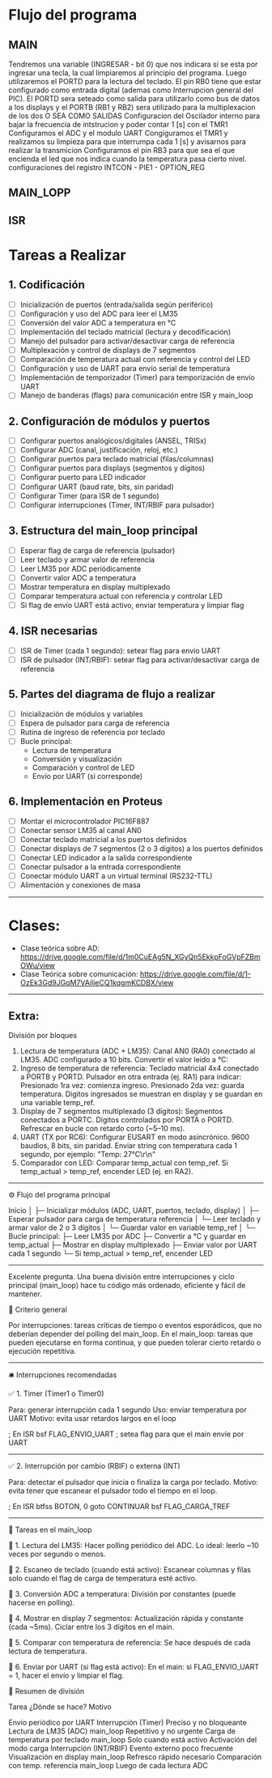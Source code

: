 # Flujo del programa

## MAIN
Tendremos una variable (INGRESAR - bit 0) que nos indicara si se esta por ingresar una tecla, la cual limpiaremos al principio del programa.
Luego utilizaremos el PORTD para la lectura del teclado.
El pin RB0 tiene que estar configurado como entrada digital (ademas como Interrupcion general del PIC).
El PORTD sera seteado como salida para utilizarlo como bus de datos a los displays y el PORTB (RB1 y RB2) sera utilizado para la multiplexacion de los dos O SEA COMO SALIDAS
Configuracion del Oscilador interno para bajar la frecuencia de intstrucion y poder contar 1 [s] con el TMR1
Configuramos el ADC y el modulo UART
Congiguramos el TMR1 y realizamos su limpieza para que interrumpa cada 1 [s] y avisarnos para realizar la transmicion
Configuramos el pin RB3 para que sea el que encienda el led que nos indica cuando la temperatura pasa cierto nivel.
configuraciones del registro INTCON - PIE1 - OPTION_REG

## MAIN_LOPP

## ISR



# Tareas a Realizar

## 1. Codificación

- [ ] Inicialización de puertos (entrada/salida según periférico)
- [ ] Configuración y uso del ADC para leer el LM35
- [ ] Conversión del valor ADC a temperatura en °C
- [ ] Implementación del teclado matricial (lectura y decodificación)
- [ ] Manejo del pulsador para activar/desactivar carga de referencia
- [ ] Multiplexación y control de displays de 7 segmentos
- [ ] Comparación de temperatura actual con referencia y control del LED
- [ ] Configuración y uso de UART para envío serial de temperatura
- [ ] Implementación de temporizador (Timer) para temporización de envío UART
- [ ] Manejo de banderas (flags) para comunicación entre ISR y main_loop

## 2. Configuración de módulos y puertos

- [ ] Configurar puertos analógicos/digitales (ANSEL, TRISx)
- [ ] Configurar ADC (canal, justificación, reloj, etc.)
- [ ] Configurar puertos para teclado matricial (filas/columnas)
- [ ] Configurar puertos para displays (segmentos y dígitos)
- [ ] Configurar puerto para LED indicador
- [ ] Configurar UART (baud rate, bits, sin paridad)
- [ ] Configurar Timer (para ISR de 1 segundo)
- [ ] Configurar interrupciones (Timer, INT/RBIF para pulsador)

## 3. Estructura del main_loop principal

- [ ] Esperar flag de carga de referencia (pulsador)
- [ ] Leer teclado y armar valor de referencia
- [ ] Leer LM35 por ADC periódicamente
- [ ] Convertir valor ADC a temperatura
- [ ] Mostrar temperatura en display multiplexado
- [ ] Comparar temperatura actual con referencia y controlar LED
- [ ] Si flag de envío UART está activo, enviar temperatura y limpiar flag

## 4. ISR necesarias

- [ ] ISR de Timer (cada 1 segundo): setear flag para envío UART
- [ ] ISR de pulsador (INT/RBIF): setear flag para activar/desactivar carga de referencia

## 5. Partes del diagrama de flujo a realizar

- [ ] Inicialización de módulos y variables
- [ ] Espera de pulsador para carga de referencia
- [ ] Rutina de ingreso de referencia por teclado
- [ ] Bucle principal:
    - Lectura de temperatura
    - Conversión y visualización
    - Comparación y control de LED
    - Envío por UART (si corresponde)

## 6. Implementación en Proteus

- [ ] Montar el microcontrolador PIC16F887
- [ ] Conectar sensor LM35 al canal AN0
- [ ] Conectar teclado matricial a los puertos definidos
- [ ] Conectar displays de 7 segmentos (2 o 3 dígitos) a los puertos definidos
- [ ] Conectar LED indicador a la salida correspondiente
- [ ] Conectar pulsador a la entrada correspondiente
- [ ] Conectar módulo UART a un virtual terminal (RS232-TTL)
- [ ] Alimentación y conexiones de masa

---

# Clases:
* Clase teórica sobre AD: https://drive.google.com/file/d/1m0CuEAg5N_XGyQn5EkkpFoGVpFZBmOWu/view
* Clase Teórica sobre comunicación: https://drive.google.com/file/d/1-OzEk3Gd9JGqM7VAiljeCQ1kqgmKCDBX/view

--- 

## Extra: 
División por bloques
1. Lectura de temperatura (ADC + LM35): Canal AN0 (RA0) conectado al LM35. ADC configurado a 10 bits. Convertir el valor leído a °C:
2. Ingreso de temperatura de referencia: Teclado matricial 4x4 conectado a PORTB y PORTD. Pulsador en otra entrada (ej. RA1) para indicar: Presionado 1ra vez: comienza ingreso. Presionado 2da vez: guarda temperatura. Digitos ingresados se muestran en display y se guardan en una variable temp_ref.
3. Display de 7 segmentos multiplexado (3 dígitos): Segmentos conectados a PORTC. Dígitos controlados por PORTA o PORTD. Refrescar en bucle con retardo corto (~5–10 ms).
4. UART (TX por RC6): Configurar EUSART en modo asincrónico. 9600 baudios, 8 bits, sin paridad. Enviar string con temperatura cada 1 segundo, por ejemplo: "Temp: 27°C\r\n"
5. Comparador con LED: Comparar temp_actual con temp_ref. Si temp_actual > temp_ref, encender LED (ej. en RA2).

---

⚙️ Flujo del programa principal

Inicio
│
├─ Inicializar módulos (ADC, UART, puertos, teclado, display)
│
├─ Esperar pulsador para carga de temperatura referencia
│   └─ Leer teclado y armar valor de 2 o 3 dígitos
│   └─ Guardar valor en variable temp_ref
│
└─ Bucle principal:
    ├─ Leer LM35 por ADC
    ├─ Convertir a °C y guardar en temp_actual
    ├─ Mostrar en display multiplexado
    ├─ Enviar valor por UART cada 1 segundo
    └─ Si temp_actual > temp_ref, encender LED

---

Excelente pregunta. Una buena división entre interrupciones y ciclo principal (main_loop) hace tu código más ordenado, eficiente y fácil de mantener.

🧠 Criterio general

Por interrupciones: tareas críticas de tiempo o eventos esporádicos, que no deberían depender del polling del main_loop. En el main_loop: tareas que pueden ejecutarse en forma continua, y que pueden tolerar cierto retardo o ejecución repetitiva.

---

🛎️ Interrupciones recomendadas

✅ 1. Timer (Timer1 o Timer0)

Para: generar interrupción cada 1 segundo
Uso: enviar temperatura por UART
Motivo: evita usar retardos largos en el loop

; En ISR
    bsf FLAG_ENVIO_UART  ; setea flag para que el main envíe por UART

---

✅ 2. Interrupción por cambio (RBIF) o externa (INT)

Para: detectar el pulsador que inicia o finaliza la carga por teclado.
Motivo: evita tener que escanear el pulsador todo el tiempo en el loop.

; En ISR
    btfss BOTON, 0
    goto CONTINUAR
    bsf FLAG_CARGA_TREF

---

🔁 Tareas en el main_loop

🔹 1. Lectura del LM35: Hacer polling periódico del ADC. Lo ideal: leerlo ~10 veces por segundo o menos.

🔹 2. Escaneo de teclado (cuando está activo): Escanear columnas y filas solo cuando el flag de carga de temperatura esté activo.

🔹 3. Conversión ADC a temperatura: División por constantes (puede hacerse en polling).

🔹 4. Mostrar en display 7 segmentos: Actualización rápida y constante (cada ~5ms). Ciclar entre los 3 dígitos en el main.

🔹 5. Comparar con temperatura de referencia: Se hace después de cada lectura de temperatura.

🔹 6. Enviar por UART (si flag está activo): En el main: si FLAG_ENVIO_UART = 1, hacer el envío y limpiar el flag.

🧱 Resumen de división

Tarea	¿Dónde se hace?	Motivo

Envío periódico por UART	Interrupción (Timer)	Preciso y no bloqueante
Lectura de LM35 (ADC)	main_loop	Repetitivo y no urgente
Carga de temperatura por teclado	main_loop	Solo cuando está activo
Activación del modo carga	Interrupción (INT/RBIF)	Evento externo poco frecuente
Visualización en display	main_loop	Refresco rápido necesario
Comparación con temp. referencia	main_loop	Luego de cada lectura ADC


